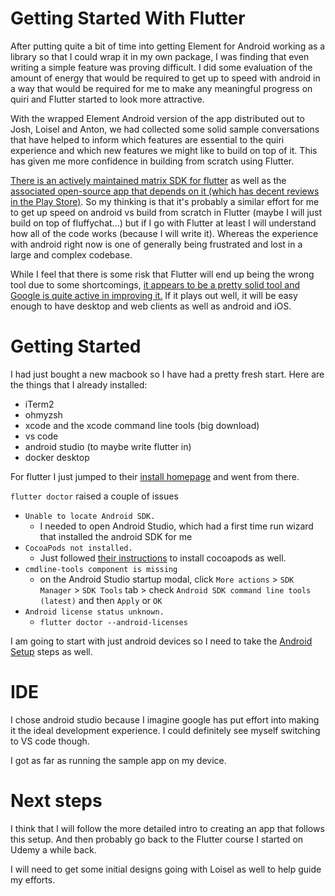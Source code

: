 # Getting Started With Flutter

After putting quite a bit of time into getting Element for Android working as a library so that I could wrap it in my own package, I was finding that even writing a simple feature was proving difficult. I did some evaluation of the amount of energy that would be required to get up to speed with android in a way that would be required for me to make any meaningful progress on quiri and Flutter started to look more attractive.

With the wrapped Element Android version of the app distributed out to Josh, Loisel and Anton, we had collected some solid sample conversations that have helped to inform which features are essential to the quiri experience and which new features we might like to build on top of it. This has given me more confidence in building from scratch using Flutter. 

[There is an actively maintained matrix SDK for flutter](https://gitlab.com/famedly/company/frontend/famedlysdk) as well as the [associated open-source app that depends on it (which has decent reviews in the Play Store)](https://gitlab.com/famedly/fluffychat). So my thinking is that it's probably a similar effort for me to get up speed on android vs build from scratch in Flutter (maybe I will just build on top of fluffychat...) but if I go with Flutter at least I will understand how all of the code works (because I will write it). Whereas the experience with android right now is one of generally being frustrated and lost in a large and complex codebase. 

While I feel that there is some risk that Flutter will end up being the wrong tool due to some shortcomings, [it appears to be a pretty solid tool and Google is quite active in improving it.](https://flutter.dev/events/io-2022) If it plays out well, it will be easy enough to have desktop and web clients as well as android and iOS.

# Getting Started
I had just bought a new macbook so I have had a pretty fresh start. Here are the things that I already installed:
- iTerm2
- ohmyzsh
- xcode and the xcode command line tools (big download)
- vs code
- android studio (to maybe write flutter in)
- docker desktop

For flutter I just jumped to their [install homepage](https://docs.flutter.dev/get-started/install) and went from there.

`flutter doctor` raised a couple of issues
- `Unable to locate Android SDK.`
  - I needed to open Android Studio, which had a first time run wizard that installed the android SDK for me
- `CocoaPods not installed.`
  - Just followed [their instructions](https://guides.cocoapods.org/using/getting-started.html#installation) to install cocoapods as well.
- `cmdline-tools component is missing`
  - on the Android Studio startup modal, click `More actions` > `SDK Manager` > `SDK Tools` tab > check `Android SDK command line tools (latest)` and then `Apply` or `OK`
- `Android license status unknown.`
  - `flutter doctor --android-licenses`

I am going to start with just android devices so I need to take the [Android Setup](https://docs.flutter.dev/get-started/install/macos#android-setup) steps as well.

# IDE
I chose android studio because I imagine google has put effort into making it the ideal development experience. I could definitely see myself switching to VS code though.

I got as far as running the sample app on my device.

# Next steps
I think that I will follow the more detailed intro to creating an app that follows this setup. And then probably go back to the Flutter course I started on Udemy a while back. 

I will need to get some initial designs going with Loisel as well to help guide my efforts.